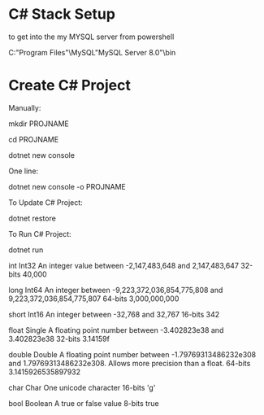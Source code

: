 # C# Stack Setup

to get into the my MYSQL server from powershell

C:\"Program Files"\MySQL\"MySQL Server 8.0"\bin

# Create C# Project

Manually:

mkdir PROJNAME

cd PROJNAME

dotnet new console

One line:

dotnet new console -o PROJNAME


To Update C# Project:

dotnet restore

To Run C# Project:

dotnet run

int	    Int32	    An integer value between -2,147,483,648 and 2,147,483,647	32-bits	40,000

long	Int64	    An integer between -9,223,372,036,854,775,808 and 9,223,372,036,854,775,807	64-bits	3,000,000,000

short	Int16	    An integer between -32,768 and 32,767	16-bits	342

float	Single	    A floating point number between -3.402823e38 and 3.402823e38	32-bits	3.14159f

double	Double	    A floating point number between -1.79769313486232e308 and 1.79769313486232e308. Allows more precision than a float.	64-bits	3.1415926535897932

char	Char	    One unicode character	16-bits	'g'

bool	Boolean	    A true or false value	8-bits	true
